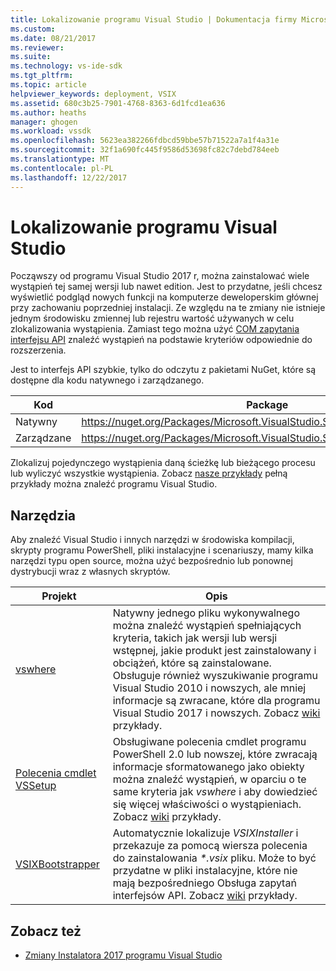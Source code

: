 ```yaml
---
title: Lokalizowanie programu Visual Studio | Dokumentacja firmy Microsoft
ms.custom: 
ms.date: 08/21/2017
ms.reviewer: 
ms.suite: 
ms.technology: vs-ide-sdk
ms.tgt_pltfrm: 
ms.topic: article
helpviewer_keywords: deployment, VSIX
ms.assetid: 680c3b25-7901-4768-8363-6d1fcd1ea636
ms.author: heaths
manager: ghogen
ms.workload: vssdk
ms.openlocfilehash: 5623ea382266fdbcd59bbe57b71522a7a1f4a31e
ms.sourcegitcommit: 32f1a690fc445f9586d53698fc82c7debd784eeb
ms.translationtype: MT
ms.contentlocale: pl-PL
ms.lasthandoff: 12/22/2017
---
```

# <a name="locating-visual-studio"></a>Lokalizowanie programu Visual Studio

Począwszy od programu Visual Studio 2017 r, można zainstalować wiele wystąpień tej samej wersji lub nawet edition. Jest to przydatne, jeśli chcesz wyświetlić podgląd nowych funkcji na komputerze deweloperskim głównej przy zachowaniu poprzedniej instalacji. Ze względu na te zmiany nie istnieje jednym środowisku zmiennej lub rejestru wartość używanych w celu zlokalizowania wystąpienia. Zamiast tego można użyć [COM zapytania interfejsu API](https://msdn.microsoft.com/library/microsoft.visualstudio.setup.configuration.aspx) znaleźć wystąpień na podstawie kryteriów odpowiednie do rozszerzenia.

Jest to interfejs API szybkie, tylko do odczytu z pakietami NuGet, które są dostępne dla kodu natywnego i zarządzanego.

| Kod | Package |
| ---- | --- |
| Natywny | https://nuget.org/Packages/Microsoft.VisualStudio.Setup.Configuration.Native |
| Zarządzane | https://nuget.org/Packages/Microsoft.VisualStudio.Setup.Configuration.Interop |

Zlokalizuj pojedynczego wystąpienia daną ścieżkę lub bieżącego procesu lub wyliczyć wszystkie wystąpienia. Zobacz [nasze przykłady](https://github.com/Microsoft/vs-setup-samples) pełną przykłady można znaleźć programu Visual Studio.

## <a name="tools"></a>Narzędzia

Aby znaleźć Visual Studio i innych narzędzi w środowiska kompilacji, skrypty programu PowerShell, pliki instalacyjne i scenariuszy, mamy kilka narzędzi typu open source, można użyć bezpośrednio lub ponownej dystrybucji wraz z własnych skryptów.

| Projekt | Opis |
| ------- | ----------- |
| [vswhere](https://github.com/Microsoft/vswhere) | Natywny jednego pliku wykonywalnego można znaleźć wystąpień spełniających kryteria, takich jak wersji lub wersji wstępnej, jakie produkt jest zainstalowany i obciążeń, które są zainstalowane. Obsługuje również wyszukiwanie programu Visual Studio 2010 i nowszych, ale mniej informacje są zwracane, które dla programu Visual Studio 2017 i nowszych. Zobacz [wiki](https://github.com/Microsoft/vswhere/wiki) przykłady. |
| [Polecenia cmdlet VSSetup](https://github.com/Microsoft/vssetup.powershell) | Obsługiwane polecenia cmdlet programu PowerShell 2.0 lub nowszej, które zwracają informacje sformatowanego jako obiekty można znaleźć wystąpień, w oparciu o te same kryteria jak _vswhere_ i aby dowiedzieć się więcej właściwości o wystąpieniach. Zobacz [wiki](https://github.com/Microsoft/vssetup.powershell/wiki) przykłady. |
| [VSIXBootstrapper](https://github.com/Microsoft/vsixbootstrapper) | Automatycznie lokalizuje _VSIXInstaller_ i przekazuje za pomocą wiersza polecenia do zainstalowania _*.vsix_ pliku. Może to być przydatne w pliki instalacyjne, które nie mają bezpośredniego Obsługa zapytań interfejsów API. Zobacz [wiki](https://github.com/Microsoft/vsixbootstrapper/wiki) przykłady. |

## <a name="see-also"></a>Zobacz też

* [Zmiany Instalatora 2017 programu Visual Studio](https://blogs.msdn.microsoft.com/heaths/2016/09/15/changes-to-visual-studio-15-setup)
